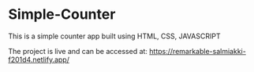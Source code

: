 # Simple-Counter
This is a simple counter app built using HTML, CSS, JAVASCRIPT

The project is live and can be accessed at: https://remarkable-salmiakki-f201d4.netlify.app/
